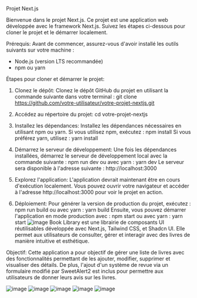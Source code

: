 Projet Next.js

Bienvenue dans le projet Next.js. Ce projet est une application web développée avec le framework Next.js. Suivez les étapes ci-dessous pour cloner le projet et le démarrer localement.

Prérequis:
Avant de commencer, assurez-vous d'avoir installé les outils suivants sur votre machine :
- Node.js (version LTS recommandée)
- npm ou yarn

Étapes pour cloner et démarrer le projet:
1. Clonez le dépôt:
Clonez le dépôt GitHub du projet en utilisant la commande suivante dans votre terminal :
git clone https://github.com/votre-utilisateur/votre-projet-nextjs.git

2. Accédez au répertoire du projet:
cd votre-projet-nextjs

3. Installez les dépendances:
Installez les dépendances nécessaires en utilisant npm ou yarn. Si vous utilisez npm, exécutez :
npm install
Si vous préférez yarn, utilisez :
yarn install

4. Démarrez le serveur de développement:
Une fois les dépendances installées, démarrez le serveur de développement local avec la commande suivante :
npm run dev
ou avec yarn :
yarn dev
Le serveur sera disponible à l'adresse suivante : http://localhost:3000

5. Explorez l'application:
L'application devrait maintenant être en cours d'exécution localement. Vous pouvez ouvrir votre navigateur et accéder à l'adresse http://localhost:3000 pour voir le projet en action.

6. Déploiement:
Pour générer la version de production du projet, exécutez :
npm run build
ou avec yarn :
yarn build
Ensuite, vous pouvez démarrer l'application en mode production avec :
npm start
ou avec yarn :
yarn start
![image](https://github.com/user-attachments/assets/f7463651-3362-42c2-9cb5-e21dfa22e466)
Book Library est une librairie de composants UI réutilisables développée avec Next.js, Tailwind CSS, et Shadcn UI. Elle permet aux utilisateurs de consulter, gérer et interagir avec des livres de manière intuitive et esthétique.

Objectif:
Cette application a pour objectif de gérer une liste de livres avec des fonctionnalités permettant de les ajouter, modifier, supprimer et visualiser des détails. De plus, l'ajout d'un système de revue via un formulaire modifié par SweetAlert2 est inclus pour permettre aux utilisateurs de donner leurs avis sur les livres.

![image](https://github.com/user-attachments/assets/b59b4621-f8cb-49da-9001-334f3ef9a7a1)
![image](https://github.com/user-attachments/assets/d367ee2d-71cf-4058-9bd3-d472e1dd1714)
![image](https://github.com/user-attachments/assets/cdaaf558-b958-4442-92a1-e4d297a24147)
![image](https://github.com/user-attachments/assets/825d517f-7755-4670-b141-9d5b27520c75)
![image](https://github.com/user-attachments/assets/7ab111b7-aec4-4b27-9ccb-53eb598170b8)









